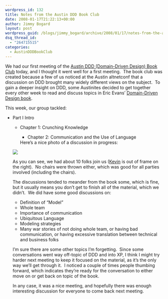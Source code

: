 ```yaml
---
wordpress_id: 132
title: Notes from the Austin DDD Book Club
date: 2008-01-17T21:22:13+00:00
author: Jimmy Bogard
layout: post
wordpress_guid: /blogs/jimmy_bogard/archive/2008/01/17/notes-from-the-austin-ddd-book-club.aspx
dsq_thread_id:
  - "264715515"
categories:
  - AustinDDDBookClub
---
```

We had our first meeting of the [Austin DDD (Domain-Driven Design) Book Club](http://groups.google.com/group/austin-ddd-book-club/) today, and I thought it went well for a first meeting.&nbsp; The book club was created because a few of us noticed at the Austin altnetconf that a discussion on DDD brought many widely different views on the subject.&nbsp; To gain a deeper insight on DDD, some Austinites decided to get together every other week to read and discuss topics in Eric Evans&#8217; [Domain-Driven Design book](http://www.amazon.com/Domain-Driven-Design-Tackling-Complexity-Software/dp/0321125215).

This week, our group tackled:

  * Part I Intro 
      * Chapter 1: Crunching Knowledge 
          * Chapter 2: Communication and the Use of Language</ul> 
        Here&#8217;s a nice photo of a discussion in progress:
        
         ![](http://grabbagoftimg.s3.amazonaws.com/austinddd_week1.jpg)
        
        As you can see, we had about 10 folks join us ([Kevin](http://blogs.dovetailsoftware.com/blogs/kmiller/) is out of frame on the right).&nbsp; No chairs were thrown either, which was good for all parties involved (including the chairs).
        
        The discussions tended to meander from the book some, which is fine, but it usually means you don&#8217;t get to finish all of the material, which we didn&#8217;t.&nbsp; We did have some good discussions on:
        
          * Definition of &#8220;Model&#8221;
          * Whole team
          * Importance of communication
          * Ubiquitous Language
          * Modeling strategies
          * Many war stories of not doing whole team, or having bad communication, or having excessive translation between technical and business folks
        
        I&#8217;m sure there are some other topics I&#8217;m forgetting.&nbsp; Since some conversations went way off-topic of DDD and into XP, I think I might try harder next meeting to keep it focused on the material, as it&#8217;s the only way we&#8217;ll get through it.&nbsp; I noticed a couple of times people thumbing forward, which indicates they&#8217;re ready for the conversation to either move on or get back on topic of the book.
        
        In any case, it was a nice meeting, and hopefully there was enough interesting discussion for everyone to come back next meeting.